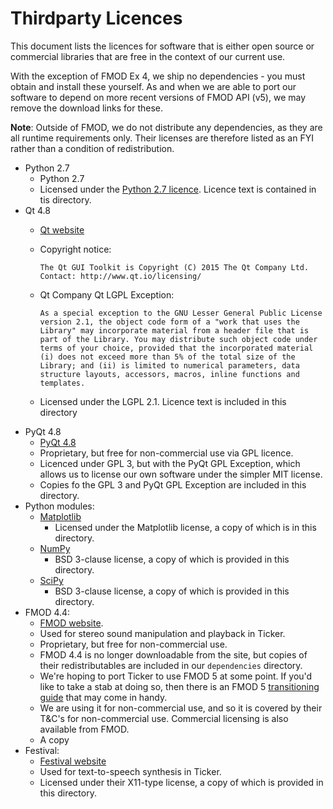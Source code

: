 # Thirdparty Licences

This document lists the licences for software that is either open
source or commercial libraries that are free in the context of our
current use.

With the exception of FMOD Ex 4, we ship no dependencies - you must
obtain and install these yourself. As and when we are able to port our
software to depend on more recent versions of FMOD API (v5), we may
remove the download links for these.

**Note**: Outside of FMOD, we do not distribute any dependencies, as
  they are all runtime requirements only. Their licenses are therefore
  listed as an FYI rather than a condition of redistribution.

  * Python 2.7
    * Python 2.7
    * Licensed under the [Python 2.7 licence](https://www.python.org/download/releases/2.7/license/). Licence text is contained
      in tis directory.
  * Qt 4.8
    * [Qt website](https://www.qt.io/)
    * Copyright notice:
      ```
      The Qt GUI Toolkit is Copyright (C) 2015 The Qt Company Ltd.
      Contact: http://www.qt.io/licensing/
      ```
    * Qt Company Qt LGPL Exception:

      ```
      As a special exception to the GNU Lesser General Public License version 2.1, the object code form of a "work that uses the Library" may incorporate material from a header file that is part of the Library. You may distribute such object code under terms of your choice, provided that the incorporated material (i) does not exceed more than 5% of the total size of the Library; and (ii) is limited to numerical parameters, data structure layouts, accessors, macros, inline functions and templates.
      ```

    * Licensed under the LGPL 2.1. Licence text is included in this directory
  * PyQt 4.8
    * [PyQt 4.8](https://www.riverbankcomputing.com/software/pyqt/download)
    * Proprietary, but free for non-commercial use via GPL licence.
    * Licenced under GPL 3, but with the PyQt GPL Exception, which
      allows us to license our own software under the simpler MIT
      license.
    * Copies fo the GPL 3 and PyQt GPL Exception are included in this
      directory.
  * Python modules:
      * [Matplotlib](https://matplotlib.org/index.html)
          * Licensed under the Matplotlib license, a copy of which is in
            this directory.
      * [NumPy](http://www.numpy.org/)
          * BSD 3-clause license, a copy of which is provided in this
            directory.
      * [SciPy](https://www.scipy.org)
          * BSD 3-clause license, a copy of which is provided in this
            directory.
  * FMOD 4.4:
      * [FMOD website](www.fmod.org).
      * Used for stereo sound manipulation and playback in Ticker.
      * Proprietary, but free for non-commercial use.
      * FMOD 4.4 is no longer downloadable from the site, but copies
        of their redistributables are included in our `dependencies`
        directory.
      * We're hoping to port Ticker to use FMOD 5 at some point. If
        you'd like to take a stab at doing so, then there is an
        FMOD 5
        [transitioning guide](http://www.fmod.org/documentation/#content/generated/overview/transitioning.html)
        that may come in handy.
      * We are using it for non-commercial use, and so it is covered
        by their T&C's for non-commercial use. Commercial licensing is
        also available from FMOD.
      * A copy
  * Festival:
      * [Festival website](http://www.cstr.ed.ac.uk/projects/festival/)
      * Used for text-to-speech synthesis in Ticker.
      * Licensed under their X11-type license, a copy of which is
        provided in this directory.
